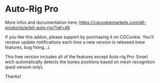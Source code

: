 # Auto-Rig Pro
More infos and documentation here:
https://cgcookiemarkets.com/all-products/artell-auto-rig/?ref=46

If you like this addon, please support by purchasing it on CGCookie. You'll receive update notifications each time a new version is released (new features, bug fixing...).

This free version includes all of the features except Auto-rig Pro: Smart wich automatically detects the bones positions based on mesh recognition (paid version only).

Thanks!
